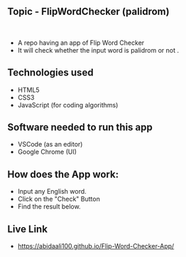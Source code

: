 ## Topic - FlipWordChecker (palidrom)
​
- A repo having an app of Flip Word Checker
- It will check whether the input word is palidrom or not .
​
## Technologies used
- HTML5 
- CSS3
- JavaScript (for coding algorithms)

## Software needed to run this app
- VSCode (as an editor)
- Google Chrome (UI)

## How does the App work:
- Input any English word.
- Click on the "Check" Button
- Find the result below. 

## Live Link
- https://abidaali100.github.io/Flip-Word-Checker-App/